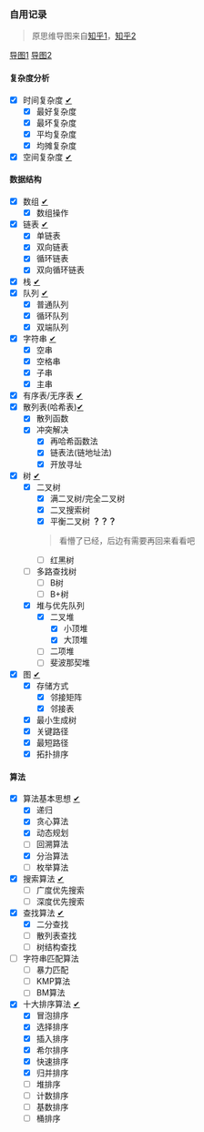 ### 自用记录
> 原思维导图来自[知乎1](https://zhuanlan.zhihu.com/p/582109772)，[知乎2](https://www.zhihu.com/question/23148377)

[导图1](./image/v2-bb15cc4e9e859de07014ae5cafb6d891_1440w.webp) [导图2](./image/v2-f221b3de2a863b53ef0cb75fec879d72_r.jpg)
#### 复杂度分析

- [x] 时间复杂度  [✔](复杂度分析.md)
  - [x] 最好复杂度
  - [x] 最坏复杂度
  - [x] 平均复杂度
  - [x] 均摊复杂度
- [x] 空间复杂度  [✔](复杂度分析.md)

#### 数据结构

- [x] 数组   [✔](线性结构.md)
  - [x] 数组操作
- [x] 链表   [✔](线性结构.md)
  - [x] 单链表
  - [x] 双向链表
  - [x] 循环链表
  - [x] 双向循环链表
- [x] 栈    [✔](线性结构.md)
- [x] 队列  [✔](线性结构.md)
  - [x] 普通队列
  - [x] 循环队列
  - [x] 双端队列
- [x] 字符串  [✔](线性结构.md)
  - [x] 空串
  - [x] 空格串
  - [x] 子串
  - [x] 主串
- [x] 有序表/无序表 [✔](线性结构.md)
- [x] 散列表(哈希表)[✔](散列表.md)
  - [x] 散列函数
  - [x] 冲突解决
    - [x] 再哈希函数法
    - [x] 链表法(链地址法)
    - [x] 开放寻址
- [x] 树   [✔](树.md)
  - [x] 二叉树
    - [x] 满二叉树/完全二叉树
    - [x] 二叉搜索树
    - [x] 平衡二叉树 **？？？**
    > 看懵了已经，后边有需要再回来看看吧
    - [ ] 红黑树
  - [ ] 多路查找树
    - [ ] B树
    - [ ] B+树
  - [x] 堆与优先队列
    - [x] 二叉堆
      - [x] 小顶堆
      - [x] 大顶堆
    - [ ] 二项堆
    - [ ] 斐波那契堆
- [x] 图   [✔](图.md)
  - [x] 存储方式
    - [x] 邻接矩阵
    - [x] 邻接表  
  - [x] 最小生成树
  - [x] 关键路径
  - [x] 最短路径
  - [x] 拓扑排序

#### 算法

- [x] 算法基本思想  [✔](线性结构.md)
  - [x] 递归
  - [x] 贪心算法
  - [x] 动态规划
  - [ ] 回溯算法
  - [x] 分治算法
  - [ ] 枚举算法
- [x] 搜索算法     [✔](搜索算法.md)
  - [ ] 广度优先搜索
  - [ ] 深度优先搜索
- [x] 查找算法     [✔](查找算法.md)
  - [x] 二分查找
  - [ ] 散列表查找
  - [ ] 树结构查找
- [ ] 字符串匹配算法
  - [ ] 暴力匹配
  - [ ] KMP算法
  - [ ] BM算法
- [x] 十大排序算法  [✔](排序算法.md)
  - [x] 冒泡排序
  - [x] 选择排序
  - [x] 插入排序
  - [x] 希尔排序
  - [x] 快速排序
  - [x] 归并排序
  - [ ] 堆排序
  - [ ] 计数排序
  - [ ] 基数排序
  - [ ] 桶排序